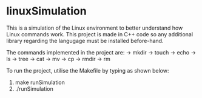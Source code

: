 # linuxSimulation

This is a simulation of the Linux environment to better understand how Linux commands work. This project is made in C++ code so any additional library regarding the langugage must be installed before-hand.

The commands implemented in the project are:
  -> mkdir 
  -> touch
  -> echo
  -> ls
  -> tree
  -> cat
  -> mv
  -> cp
  -> rmdir
  -> rm

To run the project, utilise the Makefile by typing as shown below:
  1) make runSimulation
  2) ./runSimulation

